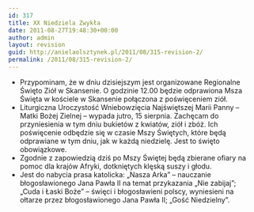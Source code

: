 ```yaml
---
id: 317
title: XX Niedziela Zwykła
date: 2011-08-27T19:48:30+00:00
author: admin
layout: revision
guid: http://anielaolsztynek.pl/2011/08/315-revision-2/
permalink: /2011/08/315-revision-2/
---
```

  * Przypominam, że w dniu dzisiejszym jest organizowane Regionalne Święto Ziół w Skansenie. O godzinie 12.00 będzie odprawiona Msza Święta w kościele w Skansenie połączona z poświęceniem ziół.
  * Liturgiczna Uroczystość Wniebowzięcia Najświętszej Marii Panny &#8211; Matki Bożej Zielnej &#8211; wypada jutro, 15 sierpnia. Zachęcam do przyniesienia w tym dniu bukietów z kwiatów, ziół i zbóż. Ich poświęcenie odbędzie się w czasie Mszy Świętych, które będą odprawiane w tym dniu, jak w każdą niedzielę. Jest to święto obowiązkowe.
  * Zgodnie z zapowiedzią dziś po Mszy Świętej będą zbierane ofiary na pomoc dla krajów Afryki, dotkniętych klęską suszy i głodu.
  * Jest do nabycia prasa katolicka: &#8222;Nasza Arka&#8221; &#8211; nauczanie błogosławionego Jana Pawła II na temat przykazania &#8222;Nie zabijaj&#8221;; &#8222;Cuda i Łaski Boże&#8221; &#8211; święci i błogosławieni polscy, wyniesieni na ołtarze przez błogosławionego Jana Pawła II; &#8222;Gość Niedzielny&#8221;.